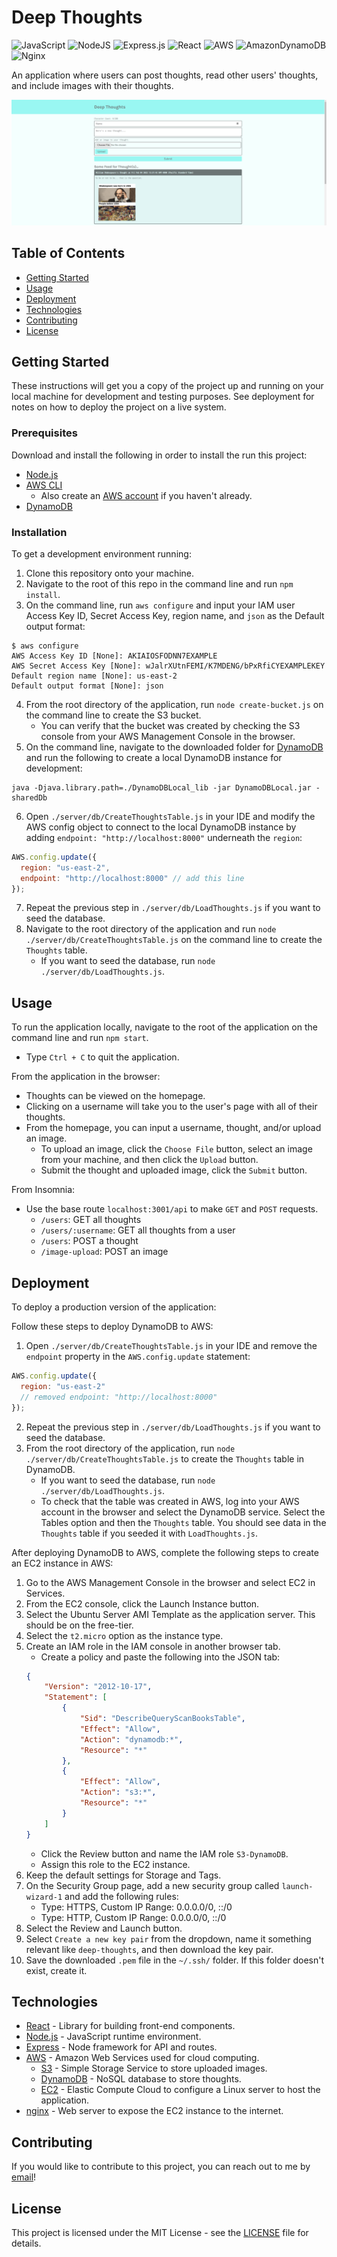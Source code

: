 # Deep Thoughts

![JavaScript](https://img.shields.io/badge/javascript-%23323330.svg?style=for-the-badge&logo=javascript&logoColor=%23F7DF1E)
![NodeJS](https://img.shields.io/badge/node.js-6DA55F?style=for-the-badge&logo=node.js&logoColor=white)
![Express.js](https://img.shields.io/badge/express.js-%23404d59.svg?style=for-the-badge&logo=express&logoColor=%2361DAFB)
![React](https://img.shields.io/badge/react-%2320232a.svg?style=for-the-badge&logo=react&logoColor=%2361DAFB)
![AWS](https://img.shields.io/badge/AWS-%23FF9900.svg?style=for-the-badge&logo=amazon-aws&logoColor=white)
![AmazonDynamoDB](https://img.shields.io/badge/Amazon%20DynamoDB-4053D6?style=for-the-badge&logo=Amazon%20DynamoDB&logoColor=white)
![Nginx](https://img.shields.io/badge/nginx-%23009639.svg?style=for-the-badge&logo=nginx&logoColor=white)

An application where users can post thoughts, read other users' thoughts, and include images with their thoughts.

![Deep Thoughts homepage](./assets/images/deep-thoughts-sc.PNG)

## Table of Contents
- [Getting Started](#getting-started)
- [Usage](#usage)
- [Deployment](#deployment)
- [Technologies](#technologies)
- [Contributing](#contributing)
- [License](#license)

## Getting Started

These instructions will get you a copy of the project up and running on your local machine for development and testing purposes. See deployment for notes on how to deploy the project on a live system.

### Prerequisites

Download and install the following in order to install the run this project:
- [Node.js](https://nodejs.dev/learn/how-to-install-nodejs)
- [AWS CLI](https://aws.amazon.com/cli/)
    - Also create an [AWS account](https://aws.amazon.com/) if you haven't already.
- [DynamoDB](https://aws.amazon.com/dynamodb/)

### Installation

To get a development environment running:

1. Clone this repository onto your machine.
2. Navigate to the root of this repo in the command line and run `npm install`.
3. On the command line, run `aws configure` and input your IAM user Access Key ID, Secret Access Key, region name, and `json` as the Default output format:
```
$ aws configure
AWS Access Key ID [None]: AKIAIOSFODNN7EXAMPLE
AWS Secret Access Key [None]: wJalrXUtnFEMI/K7MDENG/bPxRfiCYEXAMPLEKEY
Default region name [None]: us-east-2
Default output format [None]: json
```
4. From the root directory of the application, run `node create-bucket.js` on the command line to create the S3 bucket.
    - You can verify that the bucket was created by checking the S3 console from your AWS Management Console in the browser.
5. On the command line, navigate to the downloaded folder for [DynamoDB](https://docs.aws.amazon.com/amazondynamodb/latest/developerguide/DynamoDBLocal.DownloadingAndRunning.html) and run the following to create a local DynamoDB instance for development:
```
java -Djava.library.path=./DynamoDBLocal_lib -jar DynamoDBLocal.jar -sharedDb
```
6. Open `./server/db/CreateThoughtsTable.js` in your IDE and modify the AWS config object to connect to the local DynamoDB instance by adding `endpoint: "http://localhost:8000"` underneath the `region`:
```js
AWS.config.update({
  region: "us-east-2",
  endpoint: "http://localhost:8000" // add this line
});
```
7. Repeat the previous step in `./server/db/LoadThoughts.js` if you want to seed the database.
8. Navigate to the root directory of the application and run `node ./server/db/CreateThoughtsTable.js` on the command line to create the `Thoughts` table.
    - If you want to seed the database, run `node ./server/db/LoadThoughts.js`.

## Usage

To run the application locally, navigate to the root of the application on the command line and run `npm start`.
- Type `Ctrl + C` to quit the application.

From the application in the browser:
- Thoughts can be viewed on the homepage.
- Clicking on a username will take you to the user's page with all of their thoughts.
- From the homepage, you can input a username, thought, and/or upload an image.
    - To upload an image, click the `Choose File` button, select an image from your machine, and then click the `Upload` button.
    - Submit the thought and uploaded image, click the `Submit` button.

From Insomnia:
- Use the base route `localhost:3001/api` to make `GET` and `POST` requests.
    - `/users`: GET all thoughts
    - `/users/:username`: GET all thoughts from a user
    - `/users`: POST a thought
    - `/image-upload`: POST an image

## Deployment

To deploy a production version of the application:

Follow these steps to deploy DynamoDB to AWS:

1. Open `./server/db/CreateThoughtsTable.js` in your IDE and remove the `endpoint` property in the `AWS.config.update` statement:
```js
AWS.config.update({
  region: "us-east-2"
  // removed endpoint: "http://localhost:8000"
});
```
2. Repeat the previous step in `./server/db/LoadThoughts.js` if you want to seed the database.
3. From the root directory of the application, run `node ./server/db/CreateThoughtsTable.js` to create the `Thoughts` table in DynamoDB.
    - If you want to seed the database, run `node ./server/db/LoadThoughts.js`.
    - To check that the table was created in AWS, log into your AWS account in the browser and select the DynamoDB service. Select the Tables option and then the `Thoughts` table. You should see data in the `Thoughts` table if you seeded it with `LoadThoughts.js`.

After deploying DynamoDB to AWS, complete the following steps to create an EC2 instance in AWS:

1. Go to the AWS Management Console in the browser and select EC2 in Services.
2. From the EC2 console, click the Launch Instance button.
3. Select the Ubuntu Server AMI Template as the application server. This should be on the free-tier.
4. Select the `t2.micro` option as the instance type.
5. Create an IAM role in the IAM console in another browser tab.
    - Create a policy and paste the following into the JSON tab:
    ```json
    {
        "Version": "2012-10-17",
        "Statement": [
            {
                "Sid": "DescribeQueryScanBooksTable",
                "Effect": "Allow",
                "Action": "dynamodb:*",
                "Resource": "*"
            },
            {
                "Effect": "Allow",
                "Action": "s3:*",
                "Resource": "*"
            }
        ]
    }
    ```
    - Click the Review button and name the IAM role `S3-DynamoDB`.
    - Assign this role to the EC2 instance.
6. Keep the default settings for Storage and Tags.
7. On the Security Group page, add a new security group called `launch-wizard-1` and add the following rules:
    - Type: HTTPS, Custom IP Range: 0.0.0.0/0, ::/0
    - Type: HTTP, Custom IP Range: 0.0.0.0/0, ::/0
8. Select the Review and Launch button.
9. Select `Create a new key pair` from the dropdown, name it something relevant like `deep-thoughts`, and then download the key pair.
10. Save the downloaded `.pem` file in the `~/.ssh/` folder. If this folder doesn't exist, create it.

## Technologies

* [React](https://reactjs.org/) - Library for building front-end components.
* [Node.js](https://nodejs.org/en/docs/) - JavaScript runtime environment.
* [Express](http://expressjs.com/) - Node framework for API and routes.
* [AWS](https://aws.amazon.com/) - Amazon Web Services used for cloud computing.
    - [S3](https://aws.amazon.com/s3/) - Simple Storage Service to store uploaded images.
    - [DynamoDB](https://aws.amazon.com/dynamodb/) - NoSQL database to store thoughts.
    - [EC2](https://aws.amazon.com/ec2/) - Elastic Compute Cloud to configure a Linux server to host the application.
* [nginx](https://www.nginx.com/) - Web server to expose the EC2 instance to the internet.

## Contributing

If you would like to contribute to this project, you can reach out to me by [email](mailto:ksurbayan@gmail.com)!

## License

This project is licensed under the MIT License - see the [LICENSE](LICENSE) file for details.